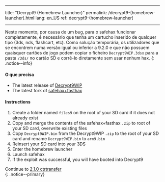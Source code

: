 * * *

title: "Decrypt9 (Homebrew Launcher)" permalink: /decrypt9-(homebrew-launcher).html lang: en_US ref: decrypt9-(homebrew-launcher)

* * *

Neste momento, por causa de um bug, para o safehax funcionar completamente, é necessário que tenha um cartucho inserido de qualquer tipo (3ds, nds, flashcart, etc). Como solução temporária, os utilizadores que se encontrem numa versão igual ou inferior a 9.2.0 e que não possuem quaisquer cartões de jogo podem copiar o ficheiro `Decrypt9WIP.3dsx` para a pasta `/3ds/` no cartão SD e corrê-lo diretamente sem usar nenhum hax. {: .notice--info}

#### O que precisa

* The latest release of [Decrypt9WIP](https://github.com/d0k3/Decrypt9WIP/releases/latest/)
* The latest fork of [safehax+fasthax](https://gbatemp.net/attachments/safehax-fasthax-cb6a1bc-zip.73592/)

#### Instructions

  1. Create a folder named `files9` on the root of your SD card if it does not already exist
  2. Copy and merge the contents of the safehax+fasthax `.zip` to root of your SD card, overwrite existing files
  3. Copy `Decrypt9WIP.bin` from the Decrypt9WIP `.zip` to the root of your SD card and rename `Decrypt9WIP.bin` to `arm9.bin`
  4. Reinsert your SD card into your 3DS
  5. Enter the homebrew launcher
  6. Launch safehax
  7. If the exploit was successful, you will have booted into Decrypt9

Continue to [2.1.0 ctrtransfer](2.1.0-ctrtransfer)  
{: .notice--primary}